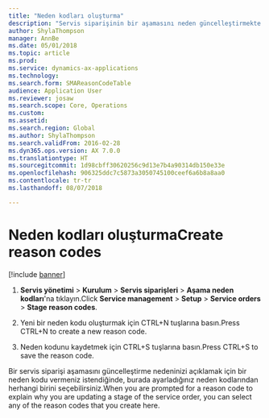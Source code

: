 ```yaml
---
title: "Neden kodları oluşturma"
description: "Servis siparişinin bir aşamasını neden güncelleştirmekte olduğunuzu açıklayan neden kodları oluşturabilirsiniz."
author: ShylaThompson
manager: AnnBe
ms.date: 05/01/2018
ms.topic: article
ms.prod: 
ms.service: dynamics-ax-applications
ms.technology: 
ms.search.form: SMAReasonCodeTable
audience: Application User
ms.reviewer: josaw
ms.search.scope: Core, Operations
ms.custom: 
ms.assetid: 
ms.search.region: Global
ms.author: ShylaThompson
ms.search.validFrom: 2016-02-28
ms.dyn365.ops.version: AX 7.0.0
ms.translationtype: HT
ms.sourcegitcommit: 1d98cbff30620256c9d13e7b4a90314db150e33e
ms.openlocfilehash: 906325ddc7c5873a3050745100ceef6a6b8a8aa0
ms.contentlocale: tr-tr
ms.lasthandoff: 08/07/2018

---
```


# <a name="create-reason-codes"></a><span data-ttu-id="5119b-103">Neden kodları oluşturma</span><span class="sxs-lookup"><span data-stu-id="5119b-103">Create reason codes</span></span>    

[!include [banner](../includes/banner.md)]


1.  <span data-ttu-id="5119b-104">**Servis yönetimi** \> **Kurulum** \> **Servis siparişleri** \> **Aşama neden kodları**'na tıklayın.</span><span class="sxs-lookup"><span data-stu-id="5119b-104">Click **Service management** \> **Setup** \> **Service orders** \> **Stage reason codes**.</span></span>

2.  <span data-ttu-id="5119b-105">Yeni bir neden kodu oluşturmak için CTRL+N tuşlarına basın.</span><span class="sxs-lookup"><span data-stu-id="5119b-105">Press CTRL+N to create a new reason code.</span></span>

3.  <span data-ttu-id="5119b-106">Neden kodunu kaydetmek için CTRL+S tuşlarına basın.</span><span class="sxs-lookup"><span data-stu-id="5119b-106">Press CTRL+S to save the reason code.</span></span>

<span data-ttu-id="5119b-107">Bir servis siparişi aşamasını güncelleştirme nedeninizi açıklamak için bir neden kodu vermeniz istendiğinde, burada ayarladığınız neden kodlarından herhangi birini seçebilirsiniz.</span><span class="sxs-lookup"><span data-stu-id="5119b-107">When you are prompted for a reason code to explain why you are updating a stage of the service order, you can select any of the reason codes that you create here.</span></span>

  



